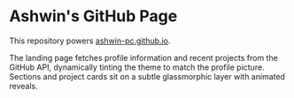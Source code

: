 # Ashwin's GitHub Page

This repository powers [ashwin-pc.github.io](https://ashwin-pc.github.io).

The landing page fetches profile information and recent projects from the GitHub API, dynamically tinting the theme to match the profile picture.
Sections and project cards sit on a subtle glassmorphic layer with animated reveals.
